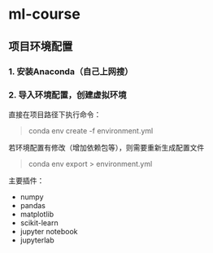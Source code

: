 # ml-course
## 项目环境配置
### 1. 安装Anaconda（自己上网搜）
### 2. 导入环境配置，创建虚拟环境
直接在项目路径下执行命令：
> conda env create -f environment.yml

若环境配置有修改（增加依赖包等），则需要重新生成配置文件
>conda env export > environment.yml

主要插件：
- numpy
- pandas
- matplotlib
- scikit-learn
- jupyter notebook
- jupyterlab 

